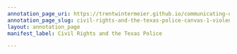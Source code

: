 ```yaml
---
annotation_page_uri: https://trentwintermeier.github.io/communicating-us-latine-activism/annotations/civil-rights-and-the-texas-police-canvas-1-violence.json
annotation_page_slug: civil-rights-and-the-texas-police-canvas-1-violence
layout: annotation_page
manifest_label: Civil Rights and the Texas Police

---
```

